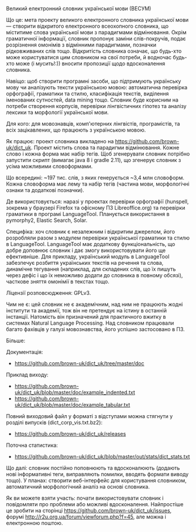 Великий електронний словник української мови (ВЕСУМ)

Що це: мета проекту великого електронного словника української мови — створити 
відкритого електронного всеохопного словника, що міститиме слова української мови з 
парадигмами відмінювання. Окрім граматичної інформації, словник пропонує заміни 
слів-покручів, подає розрізнення омонімів з відмінними парадигмами, позначки рідковживаних слів тощо. Відкритість словника означає, що будь-хто може користуватися цим словником на свої потреби, 
й водночас будь-хто може (і мусить!:)) вносити пропозиції щодо вдосконалення словника.

Навіщо: щоб створити програмні засоби, що підтримують українську мову чи аналізують 
тексти українською мовою: автоматична перевірка орфографії, граматики та стилю, класифікація текстів, виділення іменованих сутностей, data mining тощо. Словник буде корисним на потреби створення корпусів, перевірки лінгвістичних гіпотез та аналізу лексики та морфології української мови.

Для кого: для мовознавців, комп'ютерних лінгвістів, програмістів, та всіх зацікавлених, що працюють з українською мовою.

Як працює: проект словника викладено на https://github.com/brown-uk/dict_uk. Проект містить слова та 
парадигми відмінювання. Кожне слово і кожна форма має набір тегів. Щоб згенерувати словник потрібно 
запустити скрипт (вимагає java 8 і gradle 2.11), що згенерує словник з усіма можливими словоформами.

Що всередині: ~197 тис. слів, з яких генерується ~3,4 млн словоформ. Кожна словоформа має лему та 
набір тегів (частина мови, морфологічні ознаки та додаткові позначки).

Де використовується: наразі у проектах перевірки орфографії (hunspell, зокрема у браузері Firefox 
та офісному ПЗ Libreoffice.org) та перевірки граматики в програмі LanguageTool. Планується використання в pymorphy2, Elastic Search, Solar.

Специфіка: хоч словник є незалежним і відкритим джерелом, його розробляли разом з модулем 
перевірки української граматики та стилю в LanguageTool. LanguageTool має додаткову функціональність, що добре доповнює словник і дає змогу використовувати його ще ефективніше. Для прикладу, український  модуль в LanguageTool забезпечує розбиття українських текстів на речення та слова, динамічне тегування  (наприклад, для складених слів, що їх пишуть через дефіс і що їх неможливо додати до словника в повному обсязі), часткове зняття омонімії в текстах тощо.

Ліцензії розповсюдження: GPLv3.

Чим не є: цей словник не є академічним, над ним не працюють жодні інститути та академії, тож він не 
претендує на істину в останній інстанції. Натомість він призначений для практичного вжитку в системах Natural Language Processing. Над словником працювали багато фахівців у галузі мовознавства, його успішно застосовано в ПЗ.

Більше:

Документація:
* https://github.com/brown-uk/dict_uk/tree/master/doc

Приклад виходу:
* https://github.com/brown-uk/dict_uk/blob/master/doc/example_indented.txt
* https://github.com/brown-uk/dict_uk/blob/master/doc/example_tabular.txt

Повний виходовий файл у форматі з відступами можна стягнути у розділі випусків (dict_corp_vis.txt.bz2):
* https://github.com/brown-uk/dict_uk/releases

Поточна статистика:
* https://github.com/brown-uk/dict_uk/blob/master/out/stats/dict_stats.txt

Що далі: словник постійно поповнюють та вдосконалюють (додають нові інформативні теги, виправляють 
помилки, вводять формати виводу тощо). У планах: створити веб-інтерфейс для користування словником, 
автоматичний морфологічний аналіз на основі словника.

Як ви можете взяти участь: почати використовувати словник і повідомляти про проблеми або можливі 
вдосконалення. Найпростіше це зробити на сторінці https://github.com/brown-uk/dict_uk/issues, 
форумі http://r2u.org.ua/forum/viewforum.php?f=45, але можна і електронною поштою.
